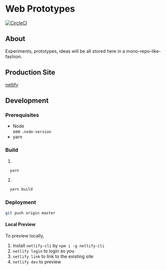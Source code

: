# Web Prototypes

[![CircleCI](https://circleci.com/gh/magnetica-studio/prototypes.svg?style=svg)](https://circleci.com/gh/magnetica-studio/prototypes)

## About

Experiments, prototypes, ideas will be all stored here in a mono-repo-like-fashion.

## Production Site

[netlify](https://loving-almeida-c516ee.netlify.com/)

## Development

### Prerequisites

- Node  
  see `.node-version`
- yarn

### Build

1.

```bash
  yarn
```

2.

```bash
  yarn build
```

### Deployment

```bash
git push origin master
```

#### Local Preview

To preview locally,

1. Install `netlify-cli` by `npm i -g netlify-cli`
1. `netlify login` to login as you
1. `netlify link` to link to the existing site
1. `netlify dev` to preview

